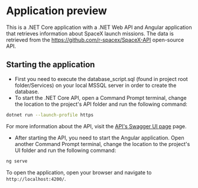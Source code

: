 # Application preview

This is a .NET Core application with a .NET Web API and Angular application that retrieves information about SpaceX launch missions.
The data is retrieved from the https://github.com/r-spacex/SpaceX-API open-source API.

## Starting the application

- First you need to execute the database_script.sql (found in project root folder/Services) on your local MSSQL server in order to create the database.
- To start the .NET Core API, open a Command Prompt terminal, change the location to the project's API folder and run the following command:

```bash
dotnet run --launch-profile https
```
For more information about the API, visit the [API's Swagger UI page](https://localhost:7203/swagger/index.html) page.
- After starting the API, you need to start the Angular application. Open another Command Prompt terminal, change the location to the project's UI folder and run the following command:

```bash
ng serve
```

To open the application, open your browser and navigate to `http://localhost:4200/`.



